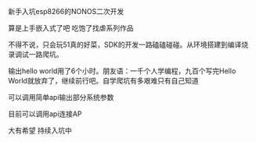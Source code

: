 新手入坑esp8266的NONOS二次开发


算是上手嵌入式了吧  吃饱了找虐系列作品


不得不说，只会玩51真的好菜，SDK的开发一路磕磕碰碰。从环境搭建到编译烧录调试一路爬坑。



输出hello world用了6个小时。朋友语：一千个人学编程，九百个写完Hello World就放弃了，继续前行吧。自学爬坑有多艰难只有自己知道


可以调用简单api输出部分系统参数

目前可以调用api连接AP

大有希望 持续入坑中
